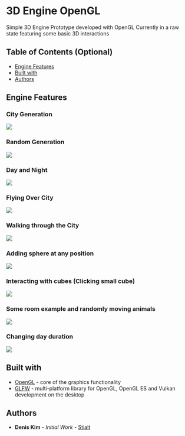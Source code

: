 # 3D Engine OpenGL

Simple 3D Engine Prototype developed with OpenGL
Currently in a raw state featuring some basic 3D interactions

## Table of Contents (Optional)

- [Engine Features](#engine-features)
- [Built with](#built-with)
- [Authors](#authors)
 
## Engine Features

### City Generation
![](demos/01-city-gen.gif)

### Random Generation
![](demos/02-random.gif)

### Day and Night
![](demos/03-day-night.gif)

### Flying Over City
![](demos/04-city-fly.gif)

### Walking through the City
![](demos/05-city-walk-sm.gif)

### Adding sphere at any position
![](demos/06-sphere.gif)

### Interacting with cubes (Clicking small cube)
![](demos/07-cubes.gif)

### Some room example and randomly moving animals
![](demos/08-room-animals.gif)

### Changing day duration
![](demos/09-day-duration.gif)

## Built with
 * [OpenGL](https://www.opengl.org/) - core of the graphics functionality
 * [GLFW](https://www.glfw.org/) - multi-platform library for OpenGL, OpenGL ES and Vulkan development on the desktop
 
## Authors
* **Denis Kim** - *Initial Work* - [Stialt](https://github.com/Stialt)
